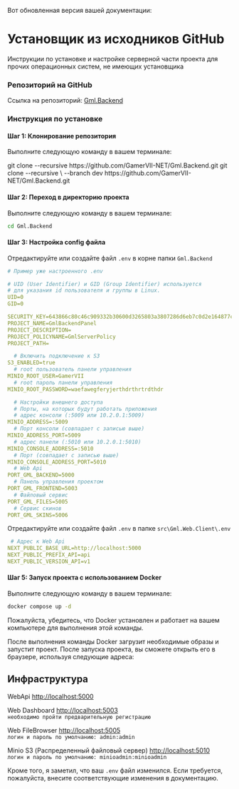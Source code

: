 Вот обновленная версия вашей документации:

# Установщик из исходников GitHub

Инструкции по установке и настройке серверной части проекта для прочих операционных систем, не имеющих установщика

### Репозиторий на GitHub

Ссылка на репозиторий: [Gml.Backend](https://github.com/GamerVII-NET/Gml.Backend)

### Инструкция по установке

#### Шаг 1: Клонирование репозитория

Выполните следующую команду в вашем терминале:

<tabs>
    <tab title="Стабильная версия">
      <code-block lang="bash">
        git clone --recursive https://github.com/GamerVII-NET/Gml.Backend.git
      </code-block>
    </tab>
    <tab title="Последняя актуальная">
      <code-block lang="bash">
            git clone --recursive \
                      --branch dev https://github.com/GamerVII-NET/Gml.Backend.git
      </code-block>
    </tab>
</tabs>

#### Шаг 2: Переход в директорию проекта

Выполните следующую команду в вашем терминале:

```bash
cd Gml.Backend
```

#### Шаг 3: Настройка config файла

Отредактируйте или создайте файл `.env` в корне папки `Gml.Backend`

```yaml
# Пример уже настроенного .env

# UID (User Identifier) и GID (Group Identifier) используется
# для указания id пользователя и группы в Linux.
UID=0
GID=0

SECURITY_KEY=643866c80c46c909332b30600d3265803a3807286d6eb7c0d2e164877c809519
PROJECT_NAME=GmlBackendPanel
PROJECT_DESCRIPTION=
PROJECT_POLICYNAME=GmlServerPolicy
PROJECT_PATH=

  # Включить подключение к S3
S3_ENABLED=true
  # root пользователь панели управления
MINIO_ROOT_USER=GamerVII
  # root пароль панели управления
MINIO_ROOT_PASSWORD=waefawegferyjerthdrthrtrdthdr

  # Настройки внешнего доступа
  # Порты, на которых будут работать приложения
  # адрес консоли (:5009 или 10.2.0.1:5009)
MINIO_ADDRESS=:5009
  # Порт консоли (совпадает с записью выше)
MINIO_ADDRESS_PORT=5009
  # адрес панели (:5010 или 10.2.0.1:5010)
MINIO_CONSOLE_ADDRESS=:5010
  # Порт (совпадает с записью выше)
MINIO_CONSOLE_ADDRESS_PORT=5010
  # Web Api
PORT_GML_BACKEND=5000
  # Панель управления проектом
PORT_GML_FRONTEND=5003
  # Файловый сервис
PORT_GML_FILES=5005
  # Сервис скинов
PORT_GML_SKINS=5006
```

Отредактируйте или создайте файл `.env` в папке `src\Gml.Web.Client\.env`

```yaml
 # Адрес к Web Api
NEXT_PUBLIC_BASE_URL=http://localhost:5000
NEXT_PUBLIC_PREFIX_API=api
NEXT_PUBLIC_VERSION_API=v1
```

#### Шаг 5: Запуск проекта с использованием Docker

Выполните следующую команду в вашем терминале:

```bash
docker compose up -d
```

Пожалуйста, убедитесь, что Docker установлен и работает на вашем компьютере для выполнения этой команды.


После выполнения команды Docker загрузит необходимые образы и запустит проект.
После запуска проекта, вы сможете открыть его в браузере, используя следующие адреса:

## Инфраструктура

<procedure title="Сервеная инфраструктура" id="inject-a-procedure">
    <step>
        <p>
            <span>WebApi</span>
            <a href="http://localhost:5000">http://localhost:5000</a>
        </p>
    </step>
    <step>
        <p>
            <span>Web Dashboard</span>
            <a href="http://localhost:5003">http://localhost:5003</a>
            <br/>
            <code>необходимо пройти предварительную регистрацию</code>
        </p>
    </step>
    <step>
        <p>
            <span>Web FileBrowser</span>
            <a href="http://localhost:5005">http://localhost:5005</a>
            <br/>
            <code>логин и пароль по умолчанию: admin:admin</code>
        </p>
    </step>
    <step>
        <p>
            <span>Minio S3 (Распределенный файловый сервер)</span>
            <a href="http://localhost:5010/">http://localhost:5010</a>
            <br/>
            <code>логин и пароль по умолчанию: minioadmin:minioadmin </code>
        </p>
    </step>
</procedure>

Кроме того, я заметил, что ваш `.env` файл изменился. Если требуется, пожалуйста, внесите соответствующие изменения в документацию.